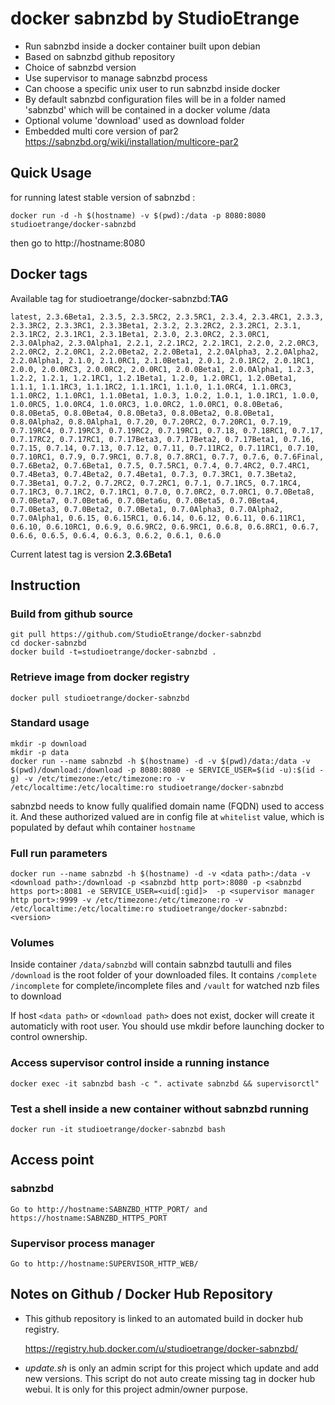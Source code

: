 # docker sabnzbd by StudioEtrange

* Run sabnzbd inside a docker container built upon debian
* Based on sabnzbd github repository
* Choice of sabnzbd version
* Use supervisor to manage sabnzbd process
* Can choose a specific unix user to run sabnzbd inside docker
* By default sabnzbd configuration files will be in a folder named 'sabnzbd' which will be contained in a docker volume /data
* Optional volume 'download' used as download folder
* Embedded multi core version of par2 https://sabnzbd.org/wiki/installation/multicore-par2

## Quick Usage

for running latest stable version of sabnzbd :

	docker run -d -h $(hostname) -v $(pwd):/data -p 8080:8080 studioetrange/docker-sabnzbd

then go to http://hostname:8080

## Docker tags

Available tag for studioetrange/docker-sabnzbd:__TAG__

	latest, 2.3.6Beta1, 2.3.5, 2.3.5RC2, 2.3.5RC1, 2.3.4, 2.3.4RC1, 2.3.3, 2.3.3RC2, 2.3.3RC1, 2.3.3Beta1, 2.3.2, 2.3.2RC2, 2.3.2RC1, 2.3.1, 2.3.1RC2, 2.3.1RC1, 2.3.1Beta1, 2.3.0, 2.3.0RC2, 2.3.0RC1, 2.3.0Alpha2, 2.3.0Alpha1, 2.2.1, 2.2.1RC2, 2.2.1RC1, 2.2.0, 2.2.0RC3, 2.2.0RC2, 2.2.0RC1, 2.2.0Beta2, 2.2.0Beta1, 2.2.0Alpha3, 2.2.0Alpha2, 2.2.0Alpha1, 2.1.0, 2.1.0RC1, 2.1.0Beta1, 2.0.1, 2.0.1RC2, 2.0.1RC1, 2.0.0, 2.0.0RC3, 2.0.0RC2, 2.0.0RC1, 2.0.0Beta1, 2.0.0Alpha1, 1.2.3, 1.2.2, 1.2.1, 1.2.1RC1, 1.2.1Beta1, 1.2.0, 1.2.0RC1, 1.2.0Beta1, 1.1.1, 1.1.1RC3, 1.1.1RC2, 1.1.1RC1, 1.1.0, 1.1.0RC4, 1.1.0RC3, 1.1.0RC2, 1.1.0RC1, 1.1.0Beta1, 1.0.3, 1.0.2, 1.0.1, 1.0.1RC1, 1.0.0, 1.0.0RC5, 1.0.0RC4, 1.0.0RC3, 1.0.0RC2, 1.0.0RC1, 0.8.0Beta6, 0.8.0Beta5, 0.8.0Beta4, 0.8.0Beta3, 0.8.0Beta2, 0.8.0Beta1, 0.8.0Alpha2, 0.8.0Alpha1, 0.7.20, 0.7.20RC2, 0.7.20RC1, 0.7.19, 0.7.19RC4, 0.7.19RC3, 0.7.19RC2, 0.7.19RC1, 0.7.18, 0.7.18RC1, 0.7.17, 0.7.17RC2, 0.7.17RC1, 0.7.17Beta3, 0.7.17Beta2, 0.7.17Beta1, 0.7.16, 0.7.15, 0.7.14, 0.7.13, 0.7.12, 0.7.11, 0.7.11RC2, 0.7.11RC1, 0.7.10, 0.7.10RC1, 0.7.9, 0.7.9RC1, 0.7.8, 0.7.8RC1, 0.7.7, 0.7.6, 0.7.6Final, 0.7.6Beta2, 0.7.6Beta1, 0.7.5, 0.7.5RC1, 0.7.4, 0.7.4RC2, 0.7.4RC1, 0.7.4Beta3, 0.7.4Beta2, 0.7.4Beta1, 0.7.3, 0.7.3RC1, 0.7.3Beta2, 0.7.3Beta1, 0.7.2, 0.7.2RC2, 0.7.2RC1, 0.7.1, 0.7.1RC5, 0.7.1RC4, 0.7.1RC3, 0.7.1RC2, 0.7.1RC1, 0.7.0, 0.7.0RC2, 0.7.0RC1, 0.7.0Beta8, 0.7.0Beta7, 0.7.0Beta6, 0.7.0Beta6u, 0.7.0Beta5, 0.7.0Beta4, 0.7.0Beta3, 0.7.0Beta2, 0.7.0Beta1, 0.7.0Alpha3, 0.7.0Alpha2, 0.7.0Alpha1, 0.6.15, 0.6.15RC1, 0.6.14, 0.6.12, 0.6.11, 0.6.11RC1, 0.6.10, 0.6.10RC1, 0.6.9, 0.6.9RC2, 0.6.9RC1, 0.6.8, 0.6.8RC1, 0.6.7, 0.6.6, 0.6.5, 0.6.4, 0.6.3, 0.6.2, 0.6.1, 0.6.0

Current latest tag is version __2.3.6Beta1__

## Instruction

### Build from github source

	git pull https://github.com/StudioEtrange/docker-sabnzbd
	cd docker-sabnzbd
	docker build -t=studioetrange/docker-sabnzbd .

### Retrieve image from docker registry

	docker pull studioetrange/docker-sabnzbd

### Standard usage

	mkdir -p download
	mkdir -p data
	docker run --name sabnzbd -h $(hostname) -d -v $(pwd)/data:/data -v $(pwd)/download:/download -p 8080:8080 -e SERVICE_USER=$(id -u):$(id -g) -v /etc/timezone:/etc/timezone:ro -v /etc/localtime:/etc/localtime:ro studioetrange/docker-sabnzbd

sabnzbd needs to know fully qualified domain name (FQDN) used to access it. And these authorized valued are in config file at `whitelist` value, which is populated by defaut whih container `hostname`

### Full run parameters

	docker run --name sabnzbd -h $(hostname) -d -v <data path>:/data -v <download path>:/download -p <sabnzbd http port>:8080 -p <sabnzbd https port>:8081 -e SERVICE_USER=<uid[:gid]>  -p <supervisor manager http port>:9999 -v /etc/timezone:/etc/timezone:ro -v /etc/localtime:/etc/localtime:ro studioetrange/docker-sabnzbd:<version>

### Volumes

Inside container
`/data/sabnzbd` will contain sabnzbd tautulli and files
`/download` is the root folder of your downloaded files. It contains `/complete` `/incomplete` for complete/incomplete files and `/vault` for watched nzb files to download

If host `<data path>` or `<download path>` does not exist, docker will create it automaticly with root user. You should use mkdir before launching docker to control ownership.

### Access supervisor control inside a running instance

	docker exec -it sabnzbd bash -c ". activate sabnzbd && supervisorctl"

### Test a shell inside a new container without sabnzbd running

	docker run -it studioetrange/docker-sabnzbd bash

## Access point

### sabnzbd

	Go to http://hostname:SABNZBD_HTTP_PORT/ and https://hostname:SABNZBD_HTTPS_PORT

### Supervisor process manager

	Go to http://hostname:SUPERVISOR_HTTP_WEB/

## Notes on Github / Docker Hub Repository

* This github repository is linked to an automated build in docker hub registry.

	https://registry.hub.docker.com/u/studioetrange/docker-sabnzbd/

* _update.sh_ is only an admin script for this project which update and add new versions. This script do not auto create missing tag in docker hub webui. It is only for this project admin/owner purpose.
